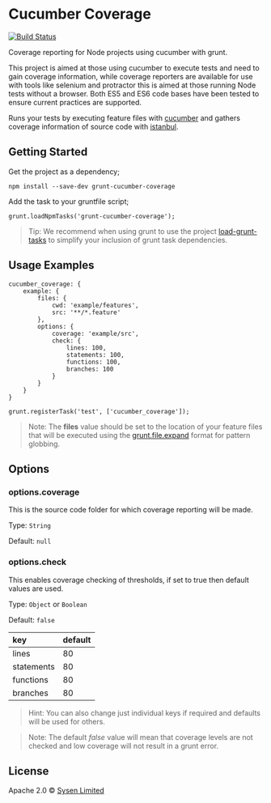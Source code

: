 # Cucumber Coverage

[![Build Status](https://travis-ci.org/sysen-limited/grunt-cucumber-coverage.svg?branch=master)](https://travis-ci.org/sysen-limited/grunt-cucumber-coverage)

Coverage reporting for Node projects using cucumber with grunt.

This project is aimed at those using cucumber to execute tests and need to gain coverage information,
while coverage reporters are available for use with tools like selenium and protractor this is aimed at those running Node tests without a browser.
Both ES5 and ES6 code bases have been tested to ensure current practices are supported.

Runs your tests by executing feature files with [cucumber](https://github.com/cucumber/cucumber-js) and gathers coverage information of source code with [istanbul](https://github.com/gotwarlost/istanbul).

## Getting Started

Get the project as a dependency;

```
npm install --save-dev grunt-cucumber-coverage
```

Add the task to your gruntfile script;

```
grunt.loadNpmTasks('grunt-cucumber-coverage');
```

> Tip: We recommend when using grunt to use the project [load-grunt-tasks](https://www.github.com/sindresorhus/load-grunt-tasks) to simplify your inclusion of grunt task dependencies.

## Usage Examples

```
cucumber_coverage: {
    example: {
        files: {
            cwd: 'example/features',
            src: '**/*.feature'
        },
        options: {
            coverage: 'example/src',
            check: {
                lines: 100,
                statements: 100,
                functions: 100,
                branches: 100
            }
        }
    }
}

grunt.registerTask('test', ['cucumber_coverage']);
```

> Note: The **files** value should be set to the location of your feature files that will be executed using the [grunt.file.expand](http://gruntjs.com/api/grunt.file#globbing-patterns) format for pattern globbing.

## Options

### options.coverage
This is the source code folder for which coverage reporting will be made.

Type: `String`

Default: `null`

### options.check
This enables coverage checking of thresholds, if set to true then default values are used.

Type: `Object` or `Boolean`

Default: `false`

| key | default |
| :--- | :--- |
| lines | 80 |
| statements | 80 |
| functions | 80 |
| branches | 80 |

> Hint: You can also change just individual keys if required and defaults will be used for others.

> Note: The default *false* value will mean that coverage levels are not checked and low coverage will not result in a grunt error.

## License

Apache 2.0 © [Sysen Limited](http://www.sysen.co.uk)
